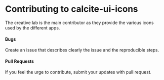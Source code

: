 # Contributing to calcite-ui-icons

The creative lab is the main contributor as they provide the various icons used by the different apps.

#### Bugs

Create an issue that describes clearly the issue and the reproducible steps.

#### Pull Requests

If you feel the urge to contribute, submit your updates with pull request. 
